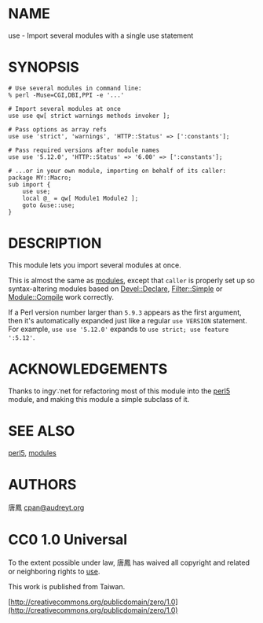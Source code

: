 # NAME

use - Import several modules with a single use statement

# SYNOPSIS

    # Use several modules in command line:
    % perl -Muse=CGI,DBI,PPI -e '...'

    # Import several modules at once
    use use qw[ strict warnings methods invoker ];

    # Pass options as array refs
    use use 'strict', 'warnings', 'HTTP::Status' => [':constants'];

    # Pass required versions after module names
    use use '5.12.0', 'HTTP::Status' => '6.00' => [':constants'];

    # ...or in your own module, importing on behalf of its caller:
    package MY::Macro;
    sub import {
        use use;
        local @_ = qw[ Module1 Module2 ];
        goto &use::use;
    }

# DESCRIPTION

This module lets you import several modules at once.

This is almost the same as [modules](http://search.cpan.org/perldoc?modules), except that `caller` is
properly set up so syntax-altering modules based on [Devel::Declare](http://search.cpan.org/perldoc?Devel::Declare),
[Filter::Simple](http://search.cpan.org/perldoc?Filter::Simple) or [Module::Compile](http://search.cpan.org/perldoc?Module::Compile) work correctly.

If a Perl version number larger than `5.9.3` appears as the first argument,
then it's automatically expanded just like a regular `use VERSION` statement.
For example, `use use '5.12.0'` expands to `use strict; use feature ':5.12'`.

# ACKNOWLEDGEMENTS

Thanks to ingy∵net for refactoring most of this module into the [perl5](http://search.cpan.org/perldoc?perl5)
module, and making this module a simple subclass of it.

# SEE ALSO

[perl5](http://search.cpan.org/perldoc?perl5), [modules](http://search.cpan.org/perldoc?modules)

# AUTHORS

唐鳳 <cpan@audreyt.org>

# CC0 1.0 Universal

To the extent possible under law, 唐鳳 has waived all copyright and related
or neighboring rights to [use](http://search.cpan.org/perldoc?use).

This work is published from Taiwan.

[http://creativecommons.org/publicdomain/zero/1.0](http://creativecommons.org/publicdomain/zero/1.0)